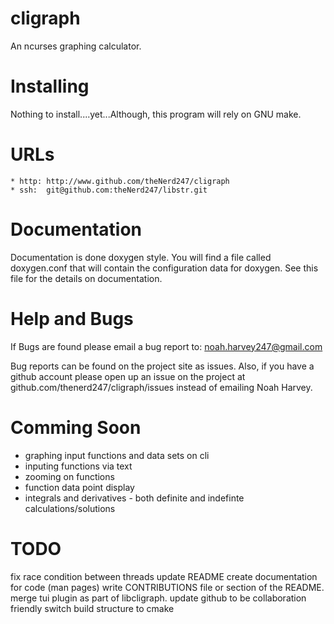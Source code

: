 cligraph
========
An ncurses graphing calculator. 

Installing
==========
Nothing to install....yet...Although, this program will rely on GNU make.

URLs
====
	* http: http://www.github.com/theNerd247/cligraph
	* ssh:  git@github.com:theNerd247/libstr.git

Documentation
=============
Documentation is done doxygen style. You will find a file called doxygen.conf
that will contain the configuration data for doxygen. See this file for the
details on documentation.

Help and Bugs
=============
If Bugs are found please email a bug report to:
    noah.harvey247@gmail.com

Bug reports can be found on the project site as issues. Also, if you have a
github account please open up an issue on the project at
github.com/thenerd247/cligraph/issues instead of emailing Noah Harvey.

Comming Soon
============
* graphing input functions and data sets on cli
* inputing functions via text
* zooming on functions 
* function data point display
* integrals and derivatives - both definite and indefinte calculations/solutions

TODO
====
fix race condition between threads
update README
create documentation for code (man pages)
write CONTRIBUTIONS file or section of the README.
merge tui plugin as part of libcligraph.
update github to be collaboration friendly
switch build structure to cmake
